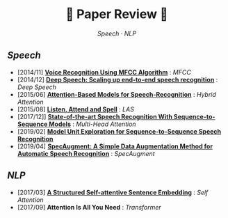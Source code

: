 # <h1 align="center">:star2: Paper Review :star2:</h1>
  
<p align=center><i> Speech · NLP </i></p>  
  
## *Speech*  
* \[2014/11\] [**Voice Recognition Using MFCC Algorithm**](https://blog.naver.com/sooftware/221661644808) : *MFCC*    
* \[2014/12\] [**Deep Speech: Scaling up end-to-end speech recognition**](https://github.com/sh951011/Paper-Review/blob/master/Review/Deep%20Speech-Scaling%20up%20end-to-end%20speech%20recognition.md) : *Deep Speech*  
* \[2015/06\] [**Attention-Based Models for Speech-Recognition**](https://github.com/sh951011/Paper-Review/blob/master/Review/Attention-Based%20Models%20for%20Speech%20Recognition.md) : *Hybrid Attention*  
* \[2015/08\] [**Listen, Attend and Spell**](https://github.com/sh951011/Paper-Review/blob/master/Review/Listen%2C%20Attend%20and%20Spell.md) : *LAS*  
* \[2017/12\]] [**State-of-the-art Speech Recognition With Sequence-to-Sequence Models**](https://github.com/sh951011/Paper-Review/blob/master/Review/State%20Of%20The%20Art%20Speech%20Recognition%20with%20Sequence%20to%20Sequence%20Models.md) : *Multi-Head Attention*
* \[2019/02\] [**Model Unit Exploration for Sequence-to-Sequence Speech Recognition**](https://github.com/sh951011/Paper-Review/blob/master/Review/Model%20Unit%20Exploration%20for%20Sequence-to-Sequence%20Speech%20Recognition.md)
* \[2019/04\] [**SpecAugment:  A Simple Data Augmentation Method for Automatic Speech Recognition**](https://github.com/sh951011/Paper-Review/blob/master/Review/A%20Simple%20Data%20Augmentation%20Method%20for%20Automatic%20Speech%20Recognition.md) : *SpecAugment*
  
## *NLP*  
* \[2017/03\] [**A Structured Self-attentive Sentence Embedding**](https://github.com/sh951011/Paper-Review/blob/master/Review/A%20Structured%20Self-attentive%20Sentence%20Embedding.md) : *Self Attention*
* \[2017/09\] **Attention Is All You Need** : *Transformer*
